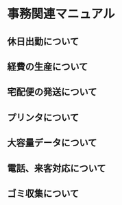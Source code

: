 # 事務関連マニュアル
## 休日出勤について
## 経費の生産について
## 宅配便の発送について
## プリンタについて
## 大容量データについて
## 電話、来客対応について
## ゴミ収集について